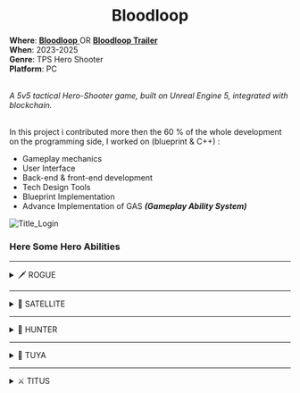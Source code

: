 <h1 align="center"> Bloodloop </h1>
<b>Where</b>: <a href="https://www.bloodloop.com/home"> <b>Bloodloop</b> </a> OR  <a href="https://www.youtube.com/watch?v=hSj4-CQ8qsE"> <b>Bloodloop Trailer</b> </a>  <br />
<b>When</b>: 2023-2025 <br />
<b>Genre</b>: TPS Hero Shooter  <br />
<b>Platform</b>: PC <br /><br />
  
<i> A 5v5 tactical Hero-Shooter game, built on Unreal Engine 5, integrated with blockchain.</i> <br /><br />


In this project i contributed more then the 60 % of the whole development on the programming side, I worked on (blueprint & C++) :

- Gameplay mechanics
- User Interface
- Back-end & front-end development
- Tech Design Tools
- Blueprint Implementation
- Advance Implementation of GAS _**(Gameplay Ability System)**_ 


![Title_Login](https://github.com/user-attachments/assets/8af4e79e-33b4-40aa-9e81-8251b9beec81)








### Here Some Hero Abilities 

---

<details><summary>🗡️ ROGUE</summary>

### Behind You
<p align="center">
  <a href="https://github.com/user-attachments/files/22663146/BLGameplayAbility_BehindYou.txt"> BLGameplayAbility_BehindYou code extract </a><br />
</p>

* **Type**: Attack Ability  
* **Mechanics**:  
  - Uses an asynchronous target actor to scan enemies within `BehindYouMaxRange`.  
  - Teleports the rogue behind the target.  
  - Applies temporary effects to allow a “back teleport” within `BehindYouBackTeleportTimeWindow`.  
* **Blueprints / Cues**:  
  - Spawns preview: `BP_BL_Rogue_PlacingPreview_BackTeleport`.  
  - Triggers teleport gameplay cues.  

---

### Cloaking Device
<p align="center">
  <a href="https://github.com/user-attachments/files/22663198/BLGameplayAbility_Invisibility.txt"> BLGameplayAbility_Invisibility code extract </a><br />
</p>

* **Type**: Stealth Ability  
* **Mechanics**:  
  - Plays invisibility montage on activation.  
  - Applies controlled delay: `GE_SkillActivationDelay`.  
  - Grants speed boost: `GE_SpeedBoostCloakingDevice`.  
  - Starts invisibility effect: `CGE_Skill_Invisibility` (plus a dedicated custom component).  
* **Sync**:  
  - FMOD audio.  
  - Server-side ability ending management.  

---

### Frag Grenade
<p align="center">
  <a href="https://github.com/user-attachments/files/22663212/BLGameplayAbility_FragGranade.txt"> BLGameplayAbility_FragGranade code extract </a><br />
</p>

* **Type**: Manual Targeting Ability  
* **Mechanics**:  
  - Trajectory preview.  
  - Awaits confirmation: `WaitTargetData / WaitInputRelease` async functions.  
  - Spawns real projectile: `BP_BL_Granade`.  

<p align="center">
  <video src="https://github.com/user-attachments/assets/bc636573-9d6c-427b-8fe0-b12206f64d27" width="400" controls></video>
</p>

</details>

---

<details><summary>🚀 SATELLITE</summary>

### Orbital Strike
<p align="center">
  <a href="https://github.com/user-attachments/files/22662968/BLGameplayAbility_OrbitalStrike.txt"> BLGameplayAbility_OrbitalStrike code extract </a><br />
</p>

* **Type**: Two-Phase Ability  
* **Phases**:  
  - Selection: async task with predicted ground sphere trace and preview target actor.  
  - Confirmation: `Wait Input Pressed (Confirm)`.  
  - Activation: scans enemies within a cylinder-shaped radius.  
* **Effects**:  
  - Applies damage effect: `GE_OrbitalStrikeDamage` (based on `GE_BaseDamage`).  
  - Area of effect defined by `OrbitalStrikeRadius`.  

---

### Nursery
<p align="center">
  <a href="https://github.com/user-attachments/files/22663067/BLGameplayAbility_Nursery.txt"> BLGameplayAbility_Nursery code extract </a><br />
</p>

* **Type**: Support / Healing Station (Two-phase)  
* **Mechanics**:  
  - Spawns healing station: `BP_BL_HealingStation`.  
  - Uses dedicated asynchronous trace to check placement.  
  - Heals allies (`GE_Heal`) within `HealingRadius`.  
* **FX**: Looped audio and visuals until destroyed or ended (looping gameplay cue).  

---

### The Great Scan
* **Type**: Scanning Ability / Burst activation  
* **Mechanics**:  
  - Plays scanning montage.  
  - Applies timed gameplay effect with “Spotted” status and integrated GC execution.  
  - Uses gameplay cue: `GameplayCue.Hero.Skill.TheGreatScan`.  
* **Team Effect**: Reveals detected enemies to the entire team.  

<p align="center">
  <video src="https://github.com/user-attachments/assets/1b8cac23-91cf-4fcb-b694-1696b3a99d09" width="400" controls></video>
</p>

</details>

---

<details><summary>🏹 HUNTER</summary>

### Sixth Sense
* **Type**: Detection Ability  
* **Mechanics**:  
  - Spawns attached volume: `BP_SixSenseVolume`.  
  - Applies “Spotted” effect: `GE_Spotted_Local` (only for local client, not visible to enemies/allies).  
  - Handles enter/exit and related gameplay cues.  
* **FX**: Audio and visual support configured in the ability.  

---

### Arrow Storm
* **Type**: Ultimate  
* **Mechanics**:  
  - Controlled by `ArrowStormDuration` and `ArrowStormFireRate`.  
  - Applies gameplay effect via set-by-caller: `GE_ArrowStorm`.  
  - Executes synchronized bow/weapon montages.  
  - Uses tags to commit cooldown and reset ultimate handler.  

---

### Mines
* **Type**: Deployable Trap  
* **Mechanics**:  
  - Manages multiple charges: `MineCharges`.  
  - Placement range control.  
  - Prevents team kills with targeting filter: `BlTargetDataFilter_OnTeam`.  

<p align="center">
  <video src="https://github.com/user-attachments/assets/a05914e1-e70d-45ed-b92c-e22fd9613b39" width="400" controls></video>
</p>

</details>

---

<details><summary>🔮 TUYA</summary>

### Psyonic Throw
* **Type**: Projectile Attack  
* **Mechanics**:  
  - Controlled by tags and `Event.Montage.PsyonicThrow`.  
  - Applies impact + slow: `Effect.PsyonicThrow`, `.SpeedDebuff`.  
  - Uses dedicated collision profiles: `PsyonicOrbFFA`, `TeamA`, `TeamB`.  
* **Team Safety**: Prevents friendly fire.  

---

### Primordial Shield
<p align="center">
  <a href="https://github.com/user-attachments/files/22663288/BLGameplayAbility_PrimordialShield.txt"> BLGameplayAbility_PrimordialShield code extract </a><br />
</p>

* **Type**: Protective Ability  
* **Mechanics**:  
  - Uses tags, input, and gameplay cue: `GameplayCue.Hero.Skill.PrimordialShield`.  
  - Applies a gameplay effect that increases the `Shield` attribute (based on hero attribute set).  
  - Collision channels: `ShieldTeamA/B`.  
* **Effect**: Erects barriers protecting allies by filtering friend/enemy projectiles.  

---

### Transcendence Ray
<p align="center">
  <a href="https://github.com/user-attachments/files/22663301/BLGameplayAbility_TrascendenceRay.txt"> BLGameplayAbility_TranscendenceRay code extract </a><br />
</p>

* **Type**: Channeled Ability  
* **Mechanics**:  
  - Dedicated skill/input tags and its own gameplay cue (looping GCs).  
  - Applies gameplay effects for channeling + slow debuff.  
* **Collision**:  
  - Profile `TranscendenceRay` ensures the beam only affects valid targets.  

<p align="center">
  <video src="https://github.com/user-attachments/assets/d2843428-0f77-489b-bbb6-619f4635263e" width="400" controls></video>
</p>

</details>

---

<details><summary>⚔️ TITUS</summary>

<p align="center">
  <video src="https://github.com/user-attachments/assets/acc904fb-511a-4a26-8ef9-e184dd560f8c" width="400" controls></video>
</p>

</details>

